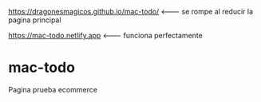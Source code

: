 https://dragonesmagicos.github.io/mac-todo/   <--- se rompe al reducir la pagina principal


https://mac-todo.netlify.app         <---  funciona perfectamente 


# mac-todo
Pagina prueba ecommerce




